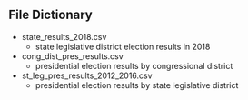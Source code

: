 ## File Dictionary

- state_results_2018.csv
  - state legislative district election results in 2018
- cong_dist_pres_results.csv
  - presidential election results by congressional district
- st_leg_pres_results_2012_2016.csv
  - presidential election results by state legislative district
